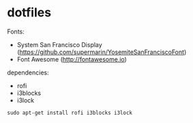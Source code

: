 # dotfiles

Fonts:
* System San Francisco Display (https://github.com/supermarin/YosemiteSanFranciscoFont)
* Font Awesome (http://fontawesome.io)

dependencies:
* rofi
* i3blocks
* i3lock

```
sudo apt-get install rofi i3blocks i3lock
```
